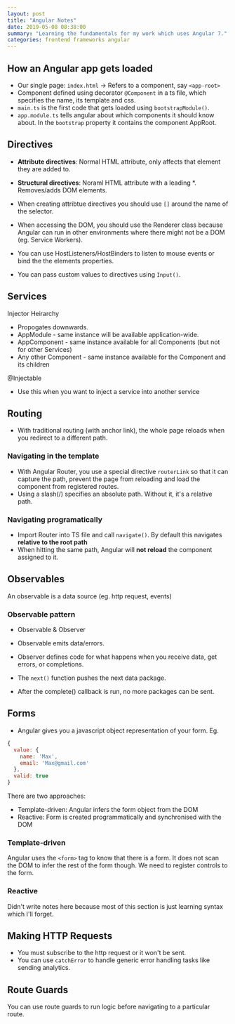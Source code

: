 ```yaml
---
layout: post
title: "Angular Notes"
date: 2019-05-08 08:38:00
summary: "Learning the fundamentals for my work which uses Angular 7."
categories: frontend frameworks angular
---
```


## How an Angular app gets loaded
- Our single page: `index.html` -> Refers to a component, say `<app-root>`
- Component defined using decorator `@Component` in a ts file, which specifies the name, its template and css.
- `main.ts` is the first code that gets loaded using `bootstrapModule()`.
- `app.module.ts` tells angular about which components it should know about. In the `bootstrap` property it contains the component AppRoot.

## Directives
- **Attribute directives**: Normal HTML attribute, only affects that element they are added to.
- **Structural directives**: Noraml HTML attribute with a leading *. Removes/adds DOM elements.   

- When creating attribtue directives you should use `[]` around the name of the selector.
- When accessing the DOM, you should use the Renderer class because Angular can run in other environments where there might not be a DOM (eg. Service Workers).
- You can use HostListeners/HostBinders to listen to mouse events or bind the the elements properties.
- You can pass custom values to directives using `Input()`.

## Services
Injector Heirarchy
- Propogates downwards.
- AppModule - same instance will be available application-wide.
- AppComponent - same instance available for all Components (but not for other Services)
- Any other Component - same instance available for the Component and its children 

@Injectable
- Use this when you want to inject a service into another service

## Routing
- With traditional routing (with anchor link), the whole page reloads when you redirect to a different path.
### Navigating in the template
- With Angular Router, you use a special directive `routerLink` so that it can capture the path, prevent the page from reloading and load the component from registered routes.
- Using a slash(/) specifies an absolute path. Without it, it's a relative path.
### Navigating programatically
- Import Router into TS file and call `navigate()`. By default this navigates **relative to the root path**
- When hitting the same path, Angular will **not reload** the component assigned to it.

## Observables
An observable is a data source (eg. http request, events)

### Observable pattern
- Observable & Observer
- Observable emits data/errors.
- Observer defines code for what happens when you receive data, get errors, or completions.

- The `next()` function pushes the next data package.
- After the complete() callback is run, no more packages can be sent.

## Forms
- Angular gives you a javascript object representation of your form.
Eg.
```javascript
{
  value: {
    name: 'Max',
    email: 'Max@gmail.com'
  },
  valid: true
}
```
There are two approaches:
- Template-driven: Angular infers the form object from the DOM
- Reactive: Form is created programmatically and synchronised with the DOM

### Template-driven
Angular uses the `<form>` tag to know that there is a form. It does not scan the DOM to infer the rest of the form though. We need to register controls to the form.

### Reactive
Didn't write notes here because most of this section is just learning syntax which I'll forget. 

## Making HTTP Requests
- You must subscribe to the http request or it won't be sent.
- You can use `catchError` to handle generic error handling tasks like sending analytics.

## Route Guards
You can use route guards to run logic before navigating to a particular route.
